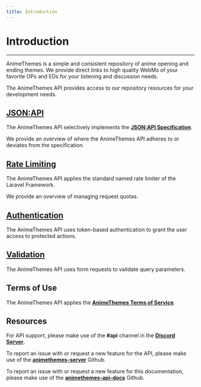 ```yaml
---
title: Introduction
---
```


# Introduction

---

AnimeThemes is a simple and consistent repository of anime opening and ending themes. We provide direct links to high quality WebMs of your favorite OPs and EDs for your listening and discussion needs.

The AnimeThemes API provides access to our repository resources for your development needs.

## [JSON:API](/intro/jsonapi/)

The AnimeThemes API selectively implements the [**JSON:API Specification**](https://jsonapi.org/format/).

We provide an overview of where the AnimeThemes API adheres to or deviates from the specification.

## [Rate Limiting](/intro/ratelimiting/)

The AnimeThemes API applies the standard named rate limiter of the Laravel Framework.

We provide an overview of managing request quotas.

## [Authentication](/intro/authentication/)

The AnimeThemes API uses token-based authentication to grant the user access to protected actions.

## [Validation](/intro/validation/)

The AnimeThemes API uses form requests to validate query parameters.

## Terms of Use

The AnimeThemes API applies the [**AnimeThemes Terms of Service**](https://app.animethemes.moe/terms-of-service).

## Resources

For API support, please make use of the **#api** channel in the [**Discord Server**](https://discordapp.com/invite/m9zbVyQ).

To report an issue with or request a new feature for the API, please make use of the [**animethemes-server**](https://github.com/AnimeThemes/animethemes-server) Github.

To report an issue with or request a new feature for this documentation, please make use of the [**animethemes-api-docs**](https://github.com/AnimeThemes/animethemes-api-docs) Github.